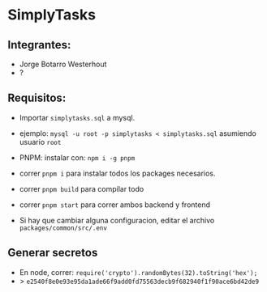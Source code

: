 # SimplyTasks

## Integrantes:
* Jorge Botarro Westerhout
* ?

## Requisitos:
* Importar `simplytasks.sql` a mysql.
* ejemplo: `mysql -u root -p simplytasks < simplytasks.sql` asumiendo usuario `root`
* PNPM: instalar con: `npm i -g pnpm`
* correr `pnpm i` para instalar todos los packages necesarios.
* correr `pnpm build` para compilar todo
* correr `pnpm start` para correr ambos backend y frontend

* Si hay que cambiar alguna configuracion, editar el archivo `packages/common/src/.env`

## Generar secretos
* En node, correr: `require('crypto').randomBytes(32).toString('hex');`
* \> `e2540f8e0e93e95da1ade66f9add0fd75563decb9f682940f1f90ace6bd42de9`
